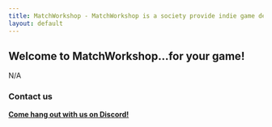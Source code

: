 ```yaml
---
title: MatchWorkshop - MatchWorkshop is a society provide indie game developing opportunities
layout: default
---
```


## Welcome to MatchWorkshop...for your game!

N/A

### Contact us

<a class="btn btn-warning" href="https://discord.com/invite/Nm78RDNM"><strong>Come hang out with us on Discord!</strong></a>
